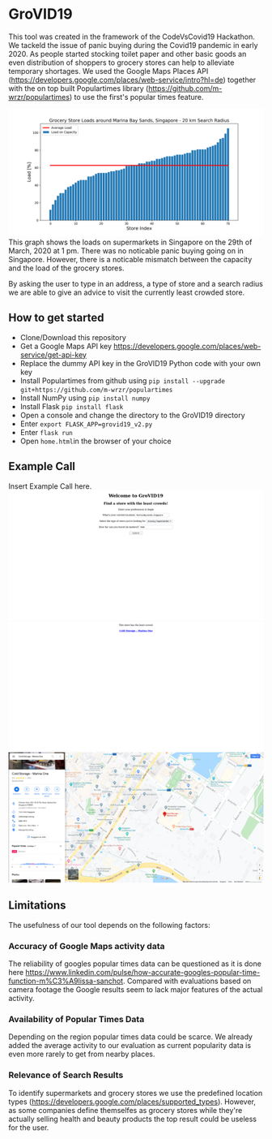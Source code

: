 # GroVID19
This tool was created in the framework of the CodeVsCovid19 Hackathon.
We tackeld the issue of panic buying during the Covid19 pandemic in early 2020. As people started stocking toilet paper and other basic goods an even distribution of shoppers to grocery stores can help to alleviate temporary shortages. We used the Google Maps Places API (https://developers.google.com/places/web-service/intro?hl=de) together with the on top built Populartimes library (https://github.com/m-wrzr/populartimes) to use the first's popular times feature. 

![Marina Graphic](/images/MarinaBaySands_Data.png)
This graph shows the loads on supermarkets in Singapore on the 29th of March, 2020 at 1 pm. There was no noticable panic buying going on in Singapore. However, there is a noticable mismatch between the capacity and the load of the grocery stores.


By asking the user to type in an address, a type of store and a search radius we are able to give an advice to visit the currently least crowded store.

## How to get started
+ Clone/Download this repository
+ Get a Google Maps API key https://developers.google.com/places/web-service/get-api-key
+ Replace the dummy API key in the GroVID19 Python code with your own key
+ Install Populartimes from github using `pip install --upgrade git+https://github.com/m-wrzr/populartimes`
+ Install NumPy using `pip install numpy`
+ Install Flask `pip install flask`
+ Open a console and change the directory to the GroVID19 directory
+ Enter `export FLASK_APP=grovid19_v2.py`
+ Enter `flask run`
+ Open `home.html`in the browser of your choice
  
 ## Example Call
Insert Example Call here.
![RequestScreen](/images/InitialRequest.png)
![ResultScreen](/images/Result.png)
![MapsResultScreen](/images/MapsResult.png)

 ## Limitations
 The usefulness of our tool depends on the following factors:
 
 ### Accuracy of Google Maps activity data
 The reliability of googles popular times data can be questioned as it is done here https://www.linkedin.com/pulse/how-accurate-googles-popular-time-function-m%C3%A9lissa-sanchot. Compared with evaluations based on camera footage the Google results seem to lack major features of the actual activity.
 
 ### Availability of Popular Times Data
 Depending on the region popular times data could be scarce. We already added the average activity to our evaluation as current popularity data is even more rarely to get from nearby places.
 
 ### Relevance of Search Results
 To identify supermarkets and grocery stores we use the predefined location types (https://developers.google.com/places/supported_types). However, as some companies define themselfes as grocery stores while they're actually selling health and beauty products the top result could be useless for the user.
 
 
